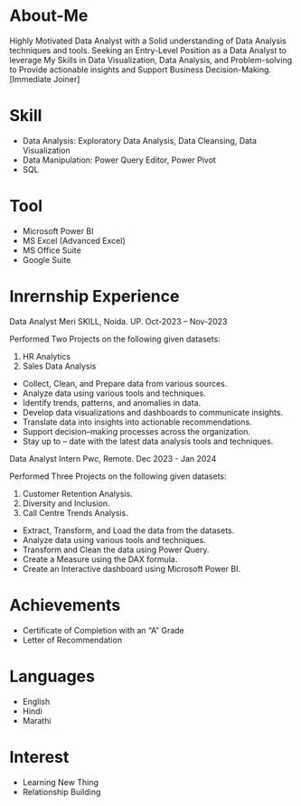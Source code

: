 # About-Me
Highly Motivated Data Analyst with a Solid understanding of Data Analysis techniques and tools. Seeking an Entry-Level Position as a Data Analyst to leverage My Skills in Data Visualization, Data Analysis, and Problem-solving to Provide actionable insights and Support Business Decision-Making. [Immediate Joiner]
# Skill
* Data Analysis: Exploratory Data Analysis, Data Cleansing, Data Visualization
* Data Manipulation: Power Query Editor, Power Pivot
* SQL
# Tool
* Microsoft Power BI
* MS Excel (Advanced Excel)
* MS Office Suite
* Google Suite
# Inrernship Experience
  Data Analyst Meri SKILL, Noida. UP. 
  Oct-2023 – Nov-2023
  
  Performed Two Projects on the following given datasets:
  01. HR Analytics
  02. Sales Data Analysis
  
  * Collect, Clean, and Prepare data from various sources.
  * Analyze data using various tools and techniques.
  * Identify trends, patterns, and anomalies in data.
  * Develop data visualizations and dashboards to communicate insights.
  * Translate data into insights into actionable recommendations.
  * Support decision–making processes across the organization.
  * Stay up to – date with the latest data analysis tools and techniques.

Data Analyst Intern Pwc, Remote. Dec 2023 - Jan 2024

Performed Three Projects on the following given datasets:
01. Customer Retention Analysis.
02. Diversity and Inclusion.
03. Call Centre Trends Analysis.
* Extract, Transform, and Load the data from the datasets.
* Analyze data using various tools and techniques.
* Transform and Clean the data using Power Query.
* Create a Measure using the DAX formula.
* Create an Interactive dashboard using Microsoft Power BI.

# Achievements
* Certificate of Completion with an “A” Grade
* Letter of Recommendation

# Languages
* English
* Hindi
* Marathi

# Interest
* Learning New Thing
* Relationship Building


